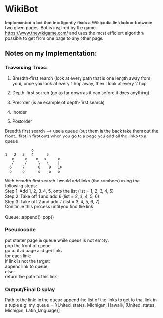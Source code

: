 # WikiBot
Implemented a bot that intelligently finds a Wikipedia link ladder between two given pages. Bot is inspired by the game https://www.thewikigame.com/ and uses the most efficient algorithm possible to get from one page to any other page. 

## __Notes on my Implementation__:
### Traversing Trees:

1. Breadth-first search (look at every path that is one length away from you), once you look at every 1 hop away, then I look at every 2 hop
2. Depth-first search (go as far down as it can before it does anything)

1. Preorder (is an example of depth-first search)
2. Inorder 
3. Postorder

Breadth first search --> use a queue (put them in the back take them out the front...first in first out)
when you go to a page you add all the links to a queue

                o  
	1   2   3   4      5  
       o     o    o   o     o   
       /     /     \   \    |  
      6     7      8    9   10   
      o     o      o    o   o  
 
With breadth first search I would add links (the numbers) using the following steps:  
Step 1: Add 1, 2, 3, 4, 5, onto the list (list = 1, 2, 3, 4, 5)  
Step 2: Take off 1 and add 6 (list = 2, 3, 4, 5, 6)  
Step 3: Take off 2 and add 7 (list = 3, 4, 5, 6, 7)  
Conitinue this process until you find the link  
\
Queue:
	.append()
	.pop()

### Pseudocode
put starter page in queue 
while queue is not empty:  
 		pop the front of queue   
    go to that page and get links  
		for each link:  
			if link is not the target:  
				append link to queue  
			else:  
				return the path to this link   
        
### Output/Final Display
Path to the link:
in the queue append the list of the links to get to that link in a tuple 
e.g: 
my_queue = [(United_states, Michigan, Hawaii), (United_states, Michigan, Latin_language)]
